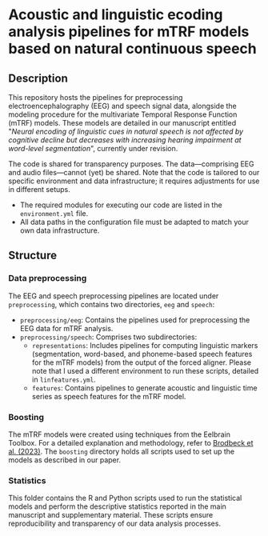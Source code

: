 # Acoustic and linguistic ecoding analysis pipelines for mTRF models based on natural continuous speech

## Description

This repository hosts the pipelines for preprocessing electroencephalography (EEG) and speech signal data, alongside the modeling procedure for the multivariate Temporal Response Function (mTRF) models. These models are detailed in our manuscript entitled "*Neural encoding of linguistic cues in natural speech is not affected by cognitive decline but decreases with increasing hearing impairment at word-level segmentation*", currently under revision.

The code is shared for transparency purposes. The data—comprising EEG and audio files—cannot (yet) be shared. Note that the code is tailored to our specific environment and data infrastructure; it requires adjustments for use in different setups.

* The required modules for executing our code are listed in the `environment.yml` file.
* All data paths in the configuration file must be adapted to match your own data infrastructure.

## Structure

### Data preprocessing
The EEG and speech preprocessing pipelines are located under `preprocessing`, which contains two directories, `eeg` and `speech`:

* `preprocessing/eeg`: Contains the pipelines used for preprocessing the EEG data for mTRF analysis.
* `preprocessing/speech`: Comprises two subdirectories:
    * `representations`: Includes pipelines for computing linguistic markers (segmentation, word-based, and phoneme-based speech features for the mTRF models) from the output of the forced aligner. Please note that I used a different environment to run these scripts, detailed in `linfeatures.yml`.
    * `features`: Contains pipelines to generate acoustic and linguistic time series as speech features for the mTRF model.

### Boosting

The mTRF models were created using techniques from the Eelbrain Toolbox. For a detailed explanation and methodology, refer to [Brodbeck et al. (2023)](https://doi.org/10.7554/eLife.85012). The `boosting` directory holds all scripts used to set up the models as described in our paper.

### Statistics

This folder contains the R and Python scripts used to run the statistical models and perform the descriptive statistics reported in the main manuscript and supplementary material. These scripts ensure reproducibility and transparency of our data analysis processes.